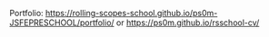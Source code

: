 Portfolio: https://rolling-scopes-school.github.io/ps0m-JSFEPRESCHOOL/portfolio/
or https://ps0m.github.io/rsschool-cv/

